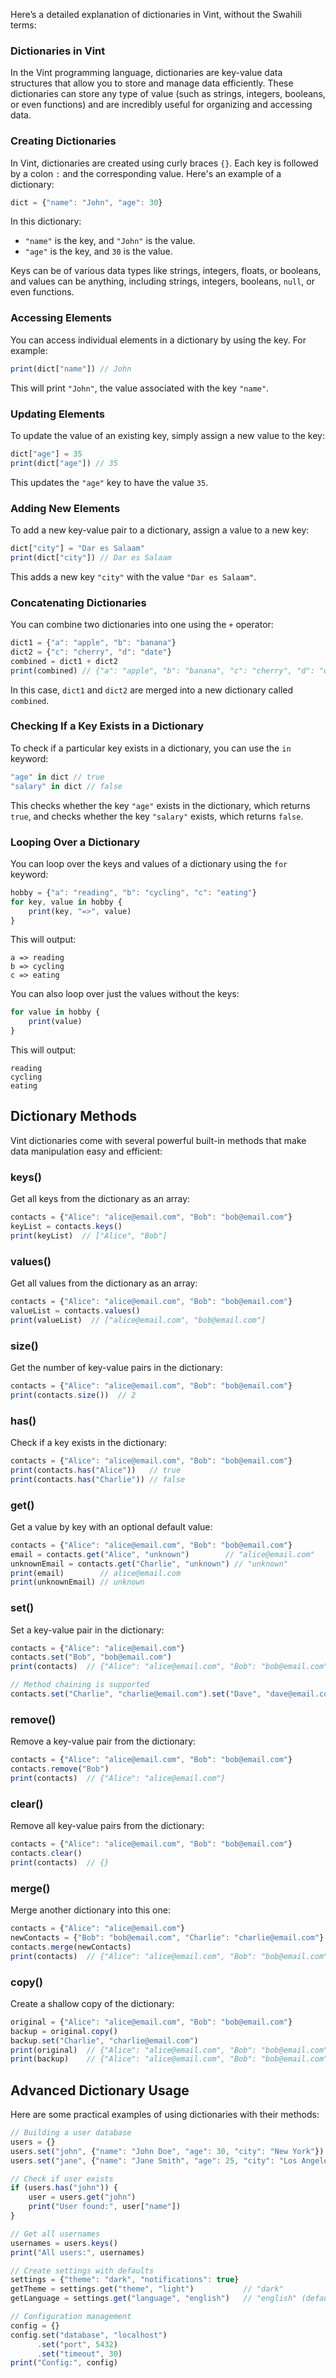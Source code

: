 Here’s a detailed explanation of dictionaries in Vint, without the Swahili terms:

### Dictionaries in Vint

In the Vint programming language, dictionaries are key-value data structures that allow you to store and manage data efficiently. These dictionaries can store any type of value (such as strings, integers, booleans, or even functions) and are incredibly useful for organizing and accessing data. 

### Creating Dictionaries

In Vint, dictionaries are created using curly braces `{}`. Each key is followed by a colon `:` and the corresponding value. Here's an example of a dictionary:

```js
dict = {"name": "John", "age": 30}
```

In this dictionary:
- `"name"` is the key, and `"John"` is the value.
- `"age"` is the key, and `30` is the value.

Keys can be of various data types like strings, integers, floats, or booleans, and values can be anything, including strings, integers, booleans, `null`, or even functions.

### Accessing Elements

You can access individual elements in a dictionary by using the key. For example:

```js
print(dict["name"]) // John
```

This will print `"John"`, the value associated with the key `"name"`.

### Updating Elements

To update the value of an existing key, simply assign a new value to the key:

```js
dict["age"] = 35
print(dict["age"]) // 35
```

This updates the `"age"` key to have the value `35`.

### Adding New Elements

To add a new key-value pair to a dictionary, assign a value to a new key:

```js
dict["city"] = "Dar es Salaam"
print(dict["city"]) // Dar es Salaam
```

This adds a new key `"city"` with the value `"Dar es Salaam"`.

### Concatenating Dictionaries

You can combine two dictionaries into one using the `+` operator:

```js
dict1 = {"a": "apple", "b": "banana"}
dict2 = {"c": "cherry", "d": "date"}
combined = dict1 + dict2
print(combined) // {"a": "apple", "b": "banana", "c": "cherry", "d": "date"}
```

In this case, `dict1` and `dict2` are merged into a new dictionary called `combined`.

### Checking If a Key Exists in a Dictionary

To check if a particular key exists in a dictionary, you can use the `in` keyword:

```js
"age" in dict // true
"salary" in dict // false
```

This checks whether the key `"age"` exists in the dictionary, which returns `true`, and checks whether the key `"salary"` exists, which returns `false`.

### Looping Over a Dictionary

You can loop over the keys and values of a dictionary using the `for` keyword:

```js
hobby = {"a": "reading", "b": "cycling", "c": "eating"}
for key, value in hobby {
    print(key, "=>", value)
}
```

This will output:

```
a => reading
b => cycling
c => eating
```

You can also loop over just the values without the keys:

```js
for value in hobby {
    print(value)
}
```

This will output:

```
reading
cycling
eating
```

## Dictionary Methods

Vint dictionaries come with several powerful built-in methods that make data manipulation easy and efficient:

### keys()

Get all keys from the dictionary as an array:

```js
contacts = {"Alice": "alice@email.com", "Bob": "bob@email.com"}
keyList = contacts.keys()
print(keyList)  // ["Alice", "Bob"]
```

### values()

Get all values from the dictionary as an array:

```js
contacts = {"Alice": "alice@email.com", "Bob": "bob@email.com"}
valueList = contacts.values()
print(valueList)  // ["alice@email.com", "bob@email.com"]
```

### size()

Get the number of key-value pairs in the dictionary:

```js
contacts = {"Alice": "alice@email.com", "Bob": "bob@email.com"}
print(contacts.size())  // 2
```

### has()

Check if a key exists in the dictionary:

```js
contacts = {"Alice": "alice@email.com", "Bob": "bob@email.com"}
print(contacts.has("Alice"))   // true
print(contacts.has("Charlie")) // false
```

### get()

Get a value by key with an optional default value:

```js
contacts = {"Alice": "alice@email.com", "Bob": "bob@email.com"}
email = contacts.get("Alice", "unknown")        // "alice@email.com"
unknownEmail = contacts.get("Charlie", "unknown") // "unknown"
print(email)        // alice@email.com
print(unknownEmail) // unknown
```

### set()

Set a key-value pair in the dictionary:

```js
contacts = {"Alice": "alice@email.com"}
contacts.set("Bob", "bob@email.com")
print(contacts)  // {"Alice": "alice@email.com", "Bob": "bob@email.com"}

// Method chaining is supported
contacts.set("Charlie", "charlie@email.com").set("Dave", "dave@email.com")
```

### remove()

Remove a key-value pair from the dictionary:

```js
contacts = {"Alice": "alice@email.com", "Bob": "bob@email.com"}
contacts.remove("Bob")
print(contacts)  // {"Alice": "alice@email.com"}
```

### clear()

Remove all key-value pairs from the dictionary:

```js
contacts = {"Alice": "alice@email.com", "Bob": "bob@email.com"}
contacts.clear()
print(contacts)  // {}
```

### merge()

Merge another dictionary into this one:

```js
contacts = {"Alice": "alice@email.com"}
newContacts = {"Bob": "bob@email.com", "Charlie": "charlie@email.com"}
contacts.merge(newContacts)
print(contacts)  // {"Alice": "alice@email.com", "Bob": "bob@email.com", "Charlie": "charlie@email.com"}
```

### copy()

Create a shallow copy of the dictionary:

```js
original = {"Alice": "alice@email.com", "Bob": "bob@email.com"}
backup = original.copy()
backup.set("Charlie", "charlie@email.com")
print(original)  // {"Alice": "alice@email.com", "Bob": "bob@email.com"}
print(backup)    // {"Alice": "alice@email.com", "Bob": "bob@email.com", "Charlie": "charlie@email.com"}
```

## Advanced Dictionary Usage

Here are some practical examples of using dictionaries with their methods:

```js
// Building a user database
users = {}
users.set("john", {"name": "John Doe", "age": 30, "city": "New York"})
users.set("jane", {"name": "Jane Smith", "age": 25, "city": "Los Angeles"})

// Check if user exists
if (users.has("john")) {
    user = users.get("john")
    print("User found:", user["name"])
}

// Get all usernames
usernames = users.keys()
print("All users:", usernames)

// Create settings with defaults
settings = {"theme": "dark", "notifications": true}
getTheme = settings.get("theme", "light")           // "dark"
getLanguage = settings.get("language", "english")   // "english" (default)

// Configuration management
config = {}
config.set("database", "localhost")
      .set("port", 5432)
      .set("timeout", 30)
print("Config:", config)
```
